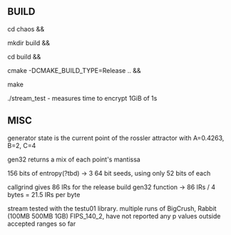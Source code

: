 ## BUILD

cd chaos &&

mkdir build &&

cd build &&
 
cmake -DCMAKE_BUILD_TYPE=Release .. &&

make

./stream_test - measures time to encrypt 1GiB of 1s

## MISC

generator state is the current point of the rossler attractor with A=0.4263,
B=2, C=4 

gen32 returns a mix of each point's mantissa 

156 bits of entropy(?tbd) -> 3 64 bit seeds, using only 52 bits of each

callgrind gives 86 IRs for the release build gen32 function -> 86 IRs /
4 bytes = 21.5 IRs per byte

stream tested with the testu01 library. multiple runs of BigCrush, Rabbit (100MB
500MB 1GB) FIPS_140_2, have not reported any p values outside accepted ranges 
so far
